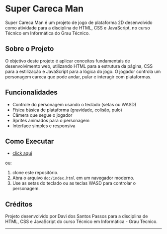 # Super Careca Man

Super Careca Man é um projeto de jogo de plataforma 2D desenvolvido como atividade para a disciplina de HTML, CSS e JavaScript, no curso Técnico em Informática do Grau Técnico.

## Sobre o Projeto

O objetivo deste projeto é aplicar conceitos fundamentais de desenvolvimento web, utilizando HTML para a estrutura da página, CSS para a estilização e JavaScript para a lógica do jogo. O jogador controla um personagem careca que pode andar, pular e interagir com plataformas.

## Funcionalidades

- Controle do personagem usando o teclado (setas ou WASD)
- Física básica de plataforma (gravidade, colisão, pulo)
- Câmera que segue o jogador
- Sprites animados para o personagem
- Interface simples e responsiva

## Como Executar
 * [click aqui](https://pessoa736.github.io/Super-Careca-Man)

ou:

1. clone este repositório.
2. Abra o arquivo `doc/index.html` em um navegador moderno.
3. Use as setas do teclado ou as teclas WASD para controlar o personagem.

## Créditos

Projeto desenvolvido por Davi dos Santos Passos para a disciplina de HTML, CSS e JavaScript do curso Técnico em Informática - Grau Técnico.


----
